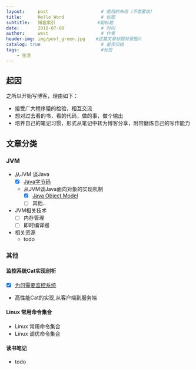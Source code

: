 ```yaml
---
layout:     post                    # 使用的布局（不需要改）
title:      Hello Word              # 标题 
subtitle:   博客索引 	            #副标题
date:       2018-07-08              # 时间
author:     west                    # 作者
header-img: img/post_green.jpg    #这篇文章标题背景图片
catalog: true                       # 是否归档
tags:                               #标签
    - 生活
---
```


## 起因

之所以开始写博客，理由如下： 
- 接受广大程序猿的检验，相互交流
- 想对过去看的书，看的代码，做的事，做个输出
- 培养自己的笔记习惯，形式从笔记中转为博客分享，附带磨炼自己的写作能力

## 文章分类

### JVM 
- 从JVM 谈Java
  - [x] [Java字节码](https://github.com/WestGG/WestGG.github.io/blob/master/_posts/2018-08-08-javaBytecode.md)
  -  从JVM谈Java面向对象的实现机制
      - [x] [Java Object Model](https://github.com/WestGG/WestGG.github.io/blob/master/_posts/2018-08-17-javaObjectMode.md)
      - [ ] 其他..
- JVM相关技术
  - [ ] 内存管理
  - [ ] 即时编译器
- 相关资源
  - todo

### 其他
#### 监控系统Cat实现剖析
- [x] [为何需要监控系统](https://github.com/WestGG/WestGG.github.io/blob/master/_posts/2018-08-09-monitorSystem.md)
- 高性能Cat的实现,从客户端到服务端
 
#### Linux 常用命令集合
- Linux 常用命令集合
- Linux 调优命令集合

#### 读书笔记
- todo 

